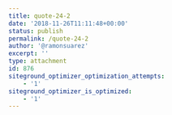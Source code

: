 ```yaml
---
title: quote-24-2
date: '2018-11-26T11:11:48+00:00'
status: publish
permalink: /quote-24-2
author: '@ramonsuarez'
excerpt: ''
type: attachment
id: 876
siteground_optimizer_optimization_attempts:
    - '1'
siteground_optimizer_is_optimized:
    - '1'
---
```

<!DOCTYPE html PUBLIC "-//W3C//DTD HTML 4.0 Transitional//EN" "http://www.w3.org/TR/REC-html40/loose.dtd">
<?xml encoding="UTF-8">
